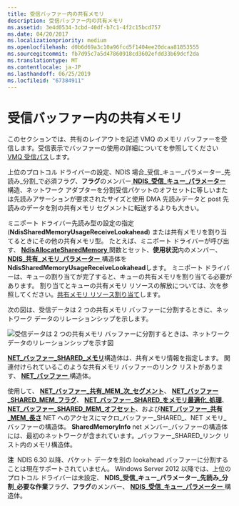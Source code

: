 ```yaml
---
title: 受信バッファー内の共有メモリ
description: 受信バッファー内の共有メモリ
ms.assetid: 3e4d0534-3cbd-40df-b7c1-4f2c15bcd757
ms.date: 04/20/2017
ms.localizationpriority: medium
ms.openlocfilehash: d0b6d69a3c10a96fcd5f1404ee20dcaa81853555
ms.sourcegitcommit: fb7d95c7a5d47860918cd3602efdd33b69dcf2da
ms.translationtype: MT
ms.contentlocale: ja-JP
ms.lasthandoff: 06/25/2019
ms.locfileid: "67384911"
---
```

# <a name="shared-memory-in-receive-buffers"></a>受信バッファー内の共有メモリ





このセクションでは、共有のレイアウトを記述 VMQ のメモリ バッファーを受信します。受信表示でバッファーの使用の詳細についてを参照してください[VMQ 受信パス](vmq-receive-path.md)します。

上位のプロトコル ドライバーの設定、NDIS 場合\_受信\_キュー\_パラメーター\_先読み\_分割\_で必須フラグ、**フラグ**のメンバー[ **NDIS\_受信\_キュー\_パラメーター** ](https://docs.microsoft.com/windows-hardware/drivers/ddi/content/ntddndis/ns-ntddndis-_ndis_receive_queue_parameters)構造、ネットワーク アダプターを分割受信パケットのオフセットに等しいまたは先読みアサーションが要求されたサイズと使用 DMA 先読みデータと post 先読みのデータを別の共有メモリ セグメントに転送するよりも大きい。

ミニポート ドライバー先読み型の設定の指定 (**NdisSharedMemoryUsageReceiveLookahead**) または共有メモリを割り当てるときにその他の共有メモリ型。 たとえば、ミニポート ドライバーが呼び出す、 [ **NdisAllocateSharedMemory** ](https://docs.microsoft.com/windows-hardware/drivers/ddi/content/ndis/nf-ndis-ndisallocatesharedmemory)関数とセット、**使用状況**内のメンバー、 [ **NDIS\_共有\_メモリ\_パラメーター** ](https://docs.microsoft.com/windows-hardware/drivers/ddi/content/ndis/ns-ndis-_ndis_shared_memory_parameters)構造体を**NdisSharedMemoryUsageReceiveLookahead**します。 ミニポート ドライバーは、キューの割り当てが完了すると、キューの共有メモリを割り当てる必要があります。 割り当てとキューの共有メモリ リソースの解放については、次を参照してください。[共有メモリ リソース割り当て](shared-memory-resource-allocation.md)します。

次の図は、受信データは 2 つの共有メモリ バッファーに分割するときに、ネットワーク データのリレーションシップを示します。

![受信データは 2 つの共有メモリ バッファーに分割するときは、ネットワーク データのリレーションシップを示す図](images/vmqpacket.png)

[ **NET\_バッファー\_SHARED\_メモリ**](https://docs.microsoft.com/windows-hardware/drivers/ddi/content/ndis/ns-ndis-_net_buffer_shared_memory)構造体は、共有メモリ情報を指定します。 関連付けられているこのような共有メモリ バッファーのリンク リストがあります、 [ **NET\_バッファー** ](https://docs.microsoft.com/windows-hardware/drivers/ddi/content/ndis/ns-ndis-_net_buffer)構造体。

使用して、 [ **NET\_バッファー\_共有\_MEM\_次\_セグメント**](https://docs.microsoft.com/windows-hardware/drivers/network/net-buffer-shared-mem-next-segment)、 [ **NET\_バッファー\_SHARED\_MEM\_フラグ**](https://docs.microsoft.com/windows-hardware/drivers/network/net-buffer-shared-mem-flags)、 [ **NET\_バッファー\_SHARED\_をメモリ最適化\_処理**](https://docs.microsoft.com/windows-hardware/drivers/network/net-buffer-shared-mem-handle)、 [ **NET\_バッファー\_SHARED\_MEM\_オフセット**](https://docs.microsoft.com/windows-hardware/drivers/network/net-buffer-shared-mem-offset)、および[**NET\_バッファー\_共有\_MEM\_長さ**](https://docs.microsoft.com/windows-hardware/drivers/network/net-buffer-shared-mem-length) NET へのアクセスにマクロ\_バッファー\_SHARED\_、NET メモリ\_バッファーの構造体。 **SharedMemoryInfo** net メンバー\_バッファーの構造体には、最初のネットワークが含まれています。\_バッファー\_SHARED\_リンク リスト内のメモリ構造体。

**注**  NDIS 6.30 以降、パケット データを別の lookahead バッファーに分割することは現在サポートされていません。 Windows Server 2012 以降では、上位のプロトコル ドライバーは未設定、 **NDIS\_受信\_キュー\_パラメーター\_先読み\_分割\_必要な作業**フラグ、**フラグ**のメンバー、 [ **NDIS\_受信\_キュー\_パラメーター** ](https://docs.microsoft.com/windows-hardware/drivers/ddi/content/ntddndis/ns-ntddndis-_ndis_receive_queue_parameters)構造体。

 

 

 





